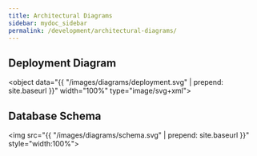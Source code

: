 ```yaml
---
title: Architectural Diagrams
sidebar: mydoc_sidebar
permalink: /development/architectural-diagrams/
---
```


## Deployment Diagram

<object data="{{ "/images/diagrams/deployment.svg" | prepend: site.baseurl }}" width="100%" type="image/svg+xml">
</object>

## Database Schema

<img src="{{ "/images/diagrams/schema.svg" | prepend: site.baseurl }}" style="width:100%">